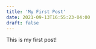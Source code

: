 ```yaml
---
title: 'My First Post'
date: 2021-09-13T16:55:23-04:00
draft: false
---
```


This is my first post!
